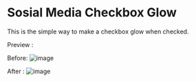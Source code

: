 # Sosial Media Checkbox Glow

This is the simple way to make a checkbox glow when checked.

Preview :

Before:
![image](https://github.com/daffa09/sosmed-checkbox-glow/assets/68214221/cea36061-628a-4934-a8a9-c475c580cd12)

After :
![image](https://github.com/daffa09/sosmed-checkbox-glow/assets/68214221/23726bf4-f701-48c2-a5f3-fd3ee31efa9e)
